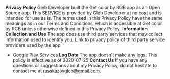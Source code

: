 **Privacy Policy**
Gleb Developer built the Get color by RGB app as an Open Source app. This SERVICE is provided by Gleb Developer at no cost and is intended for use as is.
The terms used in this Privacy Policy have the same meanings as in our Terms and Conditions, which is accessible at Get color by RGB unless otherwise defined in this Privacy Policy.
**Information Collection and Use**
The app does use third party services that may collect information used to identify you.
Link to privacy policy of third party service providers used by the app
*   [Google Play Services](https://www.google.com/policies/privacy/)
**Log Data**
The app doesn't make any logs.
This policy is effective as of 2020-07-25
**Contact Us**
If you have any questions or suggestions about my Privacy Policy, do not hesitate to contact me at rasskazovgleb@gmail.com.
